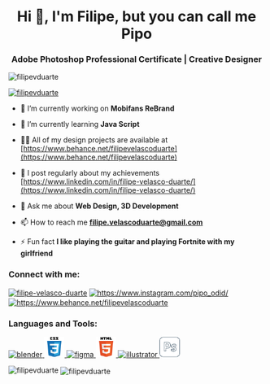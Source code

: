 <h1 align="center">Hi 👋, I'm Filipe, but you can call me Pipo</h1>
<h3 align="center">Adobe Photoshop Professional Certificate | Creative Designer </h3>

<p align="left"> <img src="https://komarev.com/ghpvc/?username=filipevduarte&label=Profile%20views&color=0e75b6&style=flat" alt="filipevduarte" /> </p>

<p align="left"> <a href="https://github.com/ryo-ma/github-profile-trophy"><img src="https://github-profile-trophy.vercel.app/?username=filipevduarte" alt="filipevduarte" /></a> </p>

- 🔭 I’m currently working on **Mobifans ReBrand**

- 🌱 I’m currently learning **Java Script**

- 👨‍💻 All of my design projects are available at [https://www.behance.net/filipevelascoduarte](https://www.behance.net/filipevelascoduarte)

- 📝 I post regularly about my achievements [https://www.linkedin.com/in/filipe-velasco-duarte/](https://www.linkedin.com/in/filipe-velasco-duarte/)

- 💬 Ask me about **Web Design, 3D Development**

- 📫 How to reach me **filipe.velascoduarte@gmail.com**

- ⚡ Fun fact **I like playing the guitar and playing Fortnite with my girlfriend**

<h3 align="left">Connect with me:</h3>
<p align="left">
<a href="https://linkedin.com/in/filipe-velasco-duarte" target="blank"><img align="center" src="https://raw.githubusercontent.com/rahuldkjain/github-profile-readme-generator/master/src/images/icons/Social/linked-in-alt.svg" alt="filipe-velasco-duarte" height="30" width="40" /></a>
<a href="https://instagram.com/https://www.instagram.com/pipo.tiff/" target="blank"><img align="center" src="https://raw.githubusercontent.com/rahuldkjain/github-profile-readme-generator/master/src/images/icons/Social/instagram.svg" alt="https://www.instagram.com/pipo_odid/" height="30" width="40" /></a>
<a href="https://www.behance.net/https://www.behance.net/filipevelascoduarte" target="blank"><img align="center" src="https://raw.githubusercontent.com/rahuldkjain/github-profile-readme-generator/master/src/images/icons/Social/behance.svg" alt="https://www.behance.net/filipevelascoduarte" height="30" width="40" /></a>
</p>

<h3 align="left">Languages and Tools:</h3>
<p align="left"> <a href="https://www.blender.org/" target="_blank" rel="noreferrer"> <img src="https://download.blender.org/branding/community/blender_community_badge_white.svg" alt="blender" width="40" height="40"/> </a> <a href="https://www.w3schools.com/css/" target="_blank" rel="noreferrer"> <img src="https://raw.githubusercontent.com/devicons/devicon/master/icons/css3/css3-original-wordmark.svg" alt="css3" width="40" height="40"/> </a> <a href="https://www.figma.com/" target="_blank" rel="noreferrer"> <img src="https://www.vectorlogo.zone/logos/figma/figma-icon.svg" alt="figma" width="40" height="40"/> </a> <a href="https://www.w3.org/html/" target="_blank" rel="noreferrer"> <img src="https://raw.githubusercontent.com/devicons/devicon/master/icons/html5/html5-original-wordmark.svg" alt="html5" width="40" height="40"/> </a> <a href="https://www.adobe.com/in/products/illustrator.html" target="_blank" rel="noreferrer"> <img src="https://www.vectorlogo.zone/logos/adobe_illustrator/adobe_illustrator-icon.svg" alt="illustrator" width="40" height="40"/> </a> <a href="https://www.photoshop.com/en" target="_blank" rel="noreferrer"> <img src="https://raw.githubusercontent.com/devicons/devicon/master/icons/photoshop/photoshop-line.svg" alt="photoshop" width="40" height="40"/> </a> </p>

<p><img align="left" src="https://github-readme-stats.vercel.app/api/top-langs?username=filipevduarte&show_icons=true&locale=en&layout=compact" alt="filipevduarte" /></p>

<p>&nbsp;<img align="center" src="https://github-readme-stats.vercel.app/api?username=filipevduarte&show_icons=true&locale=en" alt="filipevduarte" /></p>
